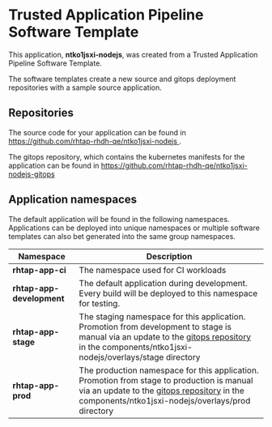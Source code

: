 # Trusted Application Pipeline Software Template

This application, **ntko1jsxi-nodejs**, was created from a Trusted Application Pipeline Software Template.

The software templates create a new source and gitops deployment repositories with a sample source application. 

## Repositories

The source code for your application can be found in [https://github.com/rhtap-rhdh-qe/ntko1jsxi-nodejs ](https://github.com/rhtap-rhdh-qe/ntko1jsxi-nodejs ).
 
The gitops repository, which contains the kubernetes manifests for the application can be found in 
[https://github.com/rhtap-rhdh-qe/ntko1jsxi-nodejs-gitops ](https://github.com/rhtap-rhdh-qe/ntko1jsxi-nodejs-gitops ) 

## Application namespaces 

The default application will be found in the following namespaces. Applications can be deployed into unique namespaces or multiple software templates can also bet generated into the same group namespaces.  

|  Namespace   |  Description   |  
| -------- | -------- |
| **rhtap-app-ci** | The namespace used for CI workloads |
| **rhtap-app-development** | The default application during development. Every build will be deployed to this namespace for testing. |
| **rhtap-app-stage** | The staging namespace for this application. Promotion from development to stage is manual via an update to the [gitops repository](https://github.com/rhtap-rhdh-qe/ntko1jsxi-nodejs-gitops ) in the components/ntko1jsxi-nodejs/overlays/stage directory |
| **rhtap-app-prod** | The production namespace for this application. Promotion from stage to production is manual via an update to the [gitops repository](https://github.com/rhtap-rhdh-qe/ntko1jsxi-nodejs-gitops ) in the components/ntko1jsxi-nodejs/overlays/prod directory |